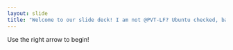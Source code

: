 ```yaml
---
layout: slide
title: "Welcome to our slide deck! I am not @PVT-LF? Ubuntu checked, back back!"
---
```


Use the right arrow to begin!
